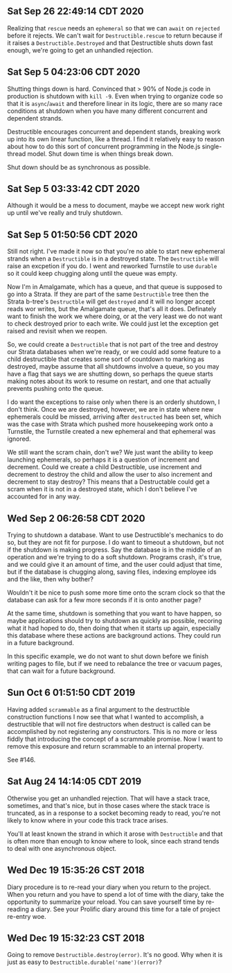 ## Sat Sep 26 22:49:14 CDT 2020

Realizing that `rescue` needs an `ephemeral` so that we can `await` on
`rejected` before it rejects. We can't wait for `Destructible.rescue` to return
because if it raises a `Destructible.Destroyed` and that Destructible shuts down
fast enough, we're going to get an unhandled rejection.

## Sat Sep  5 04:23:06 CDT 2020

Shutting things down is hard. Convinced that > 90% of Node.js code in production
is shutdown with `kill -9`. Even when trying to organize code so that it is
`async`/`await` and therefore linear in its logic, there are so many race
conditions at shutdown when you have many different concurrent and dependent
strands.

Destructible encourages concurrent and dependent stands, breaking work up into
its own linear function, like a thread. I find it relatively easy to reason
about how to do this sort of concurrent programming in the Node.js single-thread
model. Shut down time is when things break down.

Shut down should be as synchronous as possible.

## Sat Sep  5 03:33:42 CDT 2020

Although it would be a mess to document, maybe we accept new work right up until
we've really and truly shutdown.

## Sat Sep  5 01:50:56 CDT 2020

Still not right. I've made it now so that you're no able to start new
ephemeral strands when a `Destructible` is in a destroyed state. The
`Destructible` will raise an excpetion if you do. I went and reworked Turnstile
to use `durable` so it could keep chugging along until the queue was empty.

Now I'm in Amalgamate, which has a queue, and that queue is supposed to go into
a Strata. If they are part of the same `Destructible` tree then the Strata
b-tree's `Destructble` will get `destroyed` and it will no longer accept reads
wor writes, but the Amalgamate queue, that's all it does. Definately want to
finish the work we where doing, or at the very least we do not want to check
destroyed prior to each write. We could just let the exception get raised and
revisit when we reopen.

So, we could create a `Destructible` that is not part of the tree and destroy
our Strata databases when we're ready, or we could add some feature to a child
destructible that creates some sort of countdown to marking as destroyed, maybe
assume that all shutdowns involve a queue, so you may have a flag that says we
are shutting down, so perhaps the queue starts making notes about its work to
resume on restart, and one that actually prevents pushing onto the queue.

I do want the exceptions to raise only when there is an orderly shutdown, I
don't think. Once we are destroyed, however, we are in state where new
ephemerals could be missed, arriving after `destructed` has been set, which was
the case with Strata which pushed more housekeeping work onto a Turnstile, the
Turnstile created a new ephemeral and that ephemeral was ignored.

We still want the scram chain, don't we? We just want the ability to keep
launching ephemerals, so perhaps it is a question of increment and decrement.
Could we create a child Destructible, use increment and decrement to destroy the
child and allow the user to also increment and decrement to stay destroy? This
means that a Destructable could get a scram when it is not in a destroyed state,
which I don't believe I've accounted for in any way.

## Wed Sep  2 06:26:58 CDT 2020

Trying to shutdown a database. Want to use Destructible's mechanics to do so,
but they are not fit for purpose. I do want to timeout a shutdown, but not if
the shutdown is making progress. Say the database is in the middle of an
operation and we're trying to do a soft shutdown. Programs crash, it's true, and
we could give it an amount of time, and the user could adjust that time, but if
the database is chugging along, saving files, indexing employee ids and the
like, then why bother?

Wouldn't it be nice to push some more time onto the scram clock so that the
database can ask for a few more seconds if it is onto another page?

At the same time, shutdown is something that you want to have happen, so maybe
applications should try to shutdown as quickly as possible, recoring what it had
hoped to do, then doing that when it starts up again, especially this database
where these actions are background actions. They could run in a future
background.

In this specific example, we do not want to shut down before we finish writing
pages to file, but if we need to rebalance the tree or vacuum pages, that can
wait for a future background.

## Sun Oct  6 01:51:50 CDT 2019

Having added `scrammable` as a final argument to the destructible construction
functions I now see that what I wanted to accomplish, a destructible that will
not fire destructors when destruct is called can be accomplished by not
registering any constructors. This is no more or less fiddly that introducing
the concept of a scrammable promise. Now I want to remove this exposure and
return scrammable to an internal property.

See #146.

## Sat Aug 24 14:14:05 CDT 2019

Otherwise you get an unhandled rejection. That will have a stack trace,
sometimes, and that's nice, but in those cases where the stack trace is
truncated, as in a response to a socket becoming ready to read, you're not
likely to know where in your code this track trace arises.

You'll at least known the strand in which it arose with `Destructible` and that
is often more than enough to know where to look, since each strand tends to deal
with one asynchronous object.

## Wed Dec 19 15:35:26 CST 2018

Diary procedure is to re-read your diary when you return to the project. When
you return and you have to spend a lot of time with the diary, take the
opportunity to summarize your reload. You can save yourself time by re-reading a
diary. See your Prolific diary around this time for a tale of project re-entry
woe.

## Wed Dec 19 15:32:23 CST 2018

Going to remove `Destructible.destroy(error)`. It's no good. Why when it is just
as easy to `Destructible.durable('name')(error)`?

